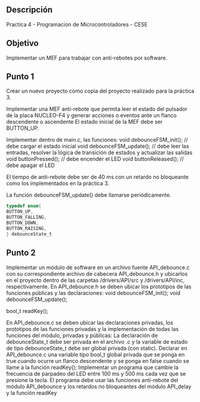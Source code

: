 ## Descripción
Practica 4 - Programacion de Microcontroladores - CESE

## Objetivo
Implementar un MEF para trabajar con anti-rebotes por software. 

## Punto 1
Crear un nuevo proyecto como copia del proyecto realizado para la práctica 3.

Implementar una MEF anti-rebote que permita leer el estado del pulsador de la placa NUCLEO-F4 y generar acciones o eventos ante un flanco descendente o ascendente
El estado inicial de la MEF debe ser BUTTON_UP.

Implementar dentro de main.c, las funciones:
void debounceFSM_init();	// debe cargar el estado inicial
void debounceFSM_update();	// debe leer las entradas, resolver la lógica de transición de estados y actualizar las salidas
void buttonPressed();		// debe encender el LED
void buttonReleased();		// debe apagar el LED 

El tiempo de anti-rebote debe ser de 40 ms con un retardo no bloqueante como los implementados en la práctica 3.

La función debounceFSM_update() debe llamarse periódicamente.

```c
typedef enum{
BUTTON_UP,
BUTTON_FALLING,
BUTTON_DOWN,
BUTTON_RAISING,
} debounceState_t
```

## Punto 2

Implementar un módulo de software en un archivo fuente API_debounce.c con su correspondiente archivo de cabecera API_debounce.h y ubicarlos en el proyecto dentro de  las carpetas /drivers/API/src y /drivers/API/inc, respectivamente.
En API_debounce.h se deben ubicar los prototipos de las funciones públicas y las declaraciones:
void debounceFSM_init();
void debounceFSM_update();

bool_t readKey();

En API_debounce.c se deben ubicar las declaraciones privadas, los prototipos de las funciones privadas y la implementación de todas las funciones del módulo, privadas y públicas:
La declaración de debounceState_t debe ser privada en el archivo .c y la variable de estado de tipo debounceState_t debe ser global privada (con static).
Declarar en API_debounce.c una variable tipo bool_t global privada que se ponga en true cuando ocurre un flanco descendente y se ponga en false cuando se llame a la función readKey();
Implementar un programa que cambie la frecuencia de parpadeo del LED entre 100 ms y 500 ms cada vez que se presione la tecla.  El programa debe usar las funciones anti-rebote del módulo API_debounce y los retardos no bloqueantes del módulo API_delay y la función readKey
